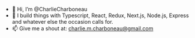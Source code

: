 - 👋 Hi, I’m @CharlieCharboneau
- 👀 I build things with Typescript, React, Redux, Next.js, Node.js, Express and whatever else the occasion calls for.
- 📫 Give me a shout at: charlie.m.charboneau@gmail.com

<!---
CharlieCharboneau/CharlieCharboneau is a ✨ special ✨ repository because its `README.md` (this file) appears on your GitHub profile.
You can click the Preview link to take a look at your changes.
--->
